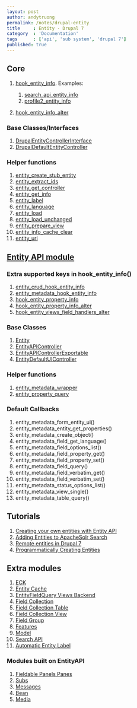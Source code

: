 ```yaml
---
layout: post
author: andytruong
permalink: /notes/drupal-entity
title     : Entity - Drupal 7
category  : 'Documentation'
tags      : ['api', 'sub system', 'drupal 7']
published: true
---
```


## Core

1. [hook_entity_info](http://goo.gl/ZzZll). Examples:

    1. [search_api_entity_info](http://goo.gl/CAGSs)
    1. [profile2_entity_info](http://goo.gl/bokMS)

1. [hook_entity_info_alter](http://goo.gl/lHdxV)

### Base Classes/Interfaces

1. [DrupalEntityControllerInterface](http://goo.gl/cLsak)
1. [DrupalDefaultEntityController](http://goo.gl/y0gjP)

### Helper functions

1. [entity_create_stub_entity](http://goo.gl/fgh3X)
1. [entity_extract_ids](http://goo.gl/Mt5i1)
1. [entity_get_controller](http://goo.gl/e7BHy)
1. [entity_get_info](http://goo.gl/Qsc4Y)
1. [entity_label](http://goo.gl/aQrbH)
1. [entity_language](http://goo.gl/DQCZn)
1. [entity_load](http://goo.gl/zQgGo)
1. [entity_load_unchanged](http://goo.gl/vg1zY)
1. [entity_prepare_view](http://goo.gl/jY875)
1. [entity_info_cache_clear](http://goo.gl/aOXCe)
1. [entity_uri](http://goo.gl/tL6Ao)

## [Entity API module](http://goo.gl/l3jtF)

### Extra supported keys in hook_entity_info()

1. [entity_crud_hook_entity_info](http://goo.gl/mfH94)
1. [entity_metadata_hook_entity_info](http://goo.gl/5SOT0)
1. [hook_entity_property_info](http://goo.gl/1AcqI)
1. [hook_entity_property_info_alter](http://goo.gl/qlkmd)
1. [hook_entity_views_field_handlers_alter](http://goo.gl/K6fmg)

### Base Classes

1. [Entity](http://goo.gl/EGDUt)
1. [EntityAPIController](http://goo.gl/rGk4u)
1. [EntityAPIControllerExportable](http://goo.gl/Lg8HC)
1. [EntityDefaultUIController](http://goo.gl/04Fzh)

### Helper functions

1. [entity_metadata_wrapper](http://goo.gl/SDy40)
1. [entity_property_query](http://goo.gl/RCFHv)

### Default Callbacks

1. entity_metadata_form_entity_ui()
1. entity_metadata_entity_get_properties()
1. entity_metadata_create_object()
1. entity_metadata_field_get_language()
1. entity_metadata_field_options_list()
1. entity_metadata_field_property_get()
1. entity_metadata_field_property_set()
1. entity_metadata_field_query()
1. entity_metadata_field_verbatim_get()
1. entity_metadata_field_verbatim_set()
1. entity_metadata_status_options_list()
1. entity_metadata_view_single()
1. entity_metadata_table_query()

## Tutorials

1. [Creating your own entities with Entity API](http://goo.gl/maquD)
1. [Adding Entities to ApacheSolr Search](http://goo.gl/kFJqy)
1. [Remote entities in Drupal 7](http://goo.gl/HIlyK)
1. [Programmatically Creating Entities](http://goo.gl/icUxs)

## Extra modules

1. [ECK](http://goo.gl/68df1)
1. [Entity Cache](http://drupal.org/project/entitycache)
1. [EntityFieldQuery Views Backend](http://drupal.org/project/efq_views)
1. [Field Collection](http://drupal.org/project/field_collection)
1. [Field Collection Table](http://drupal.org/project/field_collection_table)
1. [Field Collection View](http://drupal.org/project/field_collection_views)
1. [Field Group](http://drupal.org/project/field_group)
1. [Features](http://drupal.org/project/features)
1. [Model](http://drupal.org/project/model)
1. [Search API](http://drupal.org/project/search_api)
1. [Automatic Entity Label](http://drupal.org/project/auto_entitylabel)

### Modules built on EntityAPI

1. [Fieldable Panels Panes](http://drupal.org/project/fieldable_panels_panes)
1. [Subs](http://drupal.org/project/subs)
1. [Messages](http://drupal.org/project/message)
1. [Bean](http://drupal.org/project/bean)
1. [Media](http://drupal.org/project/media)

